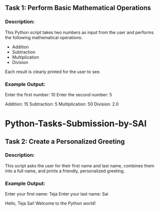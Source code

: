 
##  Task 1: Perform Basic Mathematical Operations

### Description:
This Python script takes two numbers as input from the user and performs the following mathematical operations:
- Addition
- Subtraction
- Multiplication
- Division

Each result is clearly printed for the user to see.

### Example Output:
Enter the first number: 10
Enter the second number: 5

Addition: 15
Subtraction: 5
Multiplication: 50
Division: 2.0
# Python-Tasks-Submission-by-SAI





## Task 2: Create a Personalized Greeting

### Description:
This script asks the user for their first name and last name, combines them into a full name, and prints a friendly, personalized greeting.

### Example Output:
Enter your first name: Teja
Enter your last name: Sai

Hello, Teja Sai! Welcome to the Python world!
